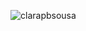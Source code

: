  <p align="left">
  <img src="https://komarev.com/ghpvc/?username=clarapbsousa&label=Profile%20views&color=9DB375&style=flat" alt="clarapbsousa" />
</p>
<!--<h1 align="left">~ %Helloooo World !</h1> -->
  <!-- <p align="left">
    ☕ Hiii! My name is Clara and I'm a student of Informatics and Computing Engineering @<a href="https://sigarra.up.pt/feup/pt/web_page.inicial"   target="_blank">FEUP</a> who loves to explore everything from the area I'm studying/working on to the outside world!<br>
    I have a soft spot for UI/UX and software development, but I'm also interested in data analysis and machine learning!
      </p>
      <h2 align="center" >My headphones rn 🎧</h2>
      <div align="center">
    <img src="https://spotify-recently-played-readme.vercel.app/api?user=jj6tinym3wakt2t3p4b9aks5h&unique=true&count=4" alt="Recently played on Spotify" />
</div>
<h2 align="center">My stats 🫀</h2>
<div align="center">
  <a href="https://git.io/streak-stats">
    <img src="https://streak-stats.demolab.com?user=clarapbsousa&theme=rose&mode=weekly" alt="GitHub Streak">
  </a>
</div> -->

<!--<h2 align="center">Some Languages and Tools</h2>
  <p align="center"> 
    <a href="https://developer.android.com" target="_blank" rel="noreferrer"> <img src="https://raw.githubusercontent.com/devicons/devicon/master/icons/android/android-original-wordmark.svg" alt="android" width="40" height="40"/></a>
    <a href="https://www.gnu.org/software/bash/" target="_blank" rel="noreferrer"> <img src="https://www.vectorlogo.zone/logos/gnu_bash/gnu_bash-icon.svg" alt="bash" width="40" height="40"/> </a> 
    <a href="https://www.cprogramming.com/" target="_blank" rel="noreferrer"> <img src="https://raw.githubusercontent.com/devicons/devicon/master/icons/c/c-original.svg" alt="c" width="40" height="40"/> </a> 
    <a href="https://canvasjs.com" target="_blank" rel="noreferrer"> <img src="https://raw.githubusercontent.com/devicons/devicon/master/icons/cplusplus/cplusplus-original.svg" alt="cplusplus" width="40" height="40"/> </a> 
    <a href="https://www.w3schools.com/cs/" target="_blank" rel="noreferrer"> <img src="https://raw.githubusercontent.com/devicons/devicon/master/icons/csharp/csharp-original.svg" alt="csharp" width="40" height="40"/> </a> 
    <a href="https://www.w3schools.com/css/" target="_blank" rel="noreferrer"> <img src="https://raw.githubusercontent.com/devicons/devicon/master/icons/css3/css3-original-wordmark.svg" alt="css3" width="40" height="40"/> </a> 
    <a href="https://dart.dev" target="_blank" rel="noreferrer"> <img src="https://www.vectorlogo.zone/logos/dartlang/dartlang-icon.svg" alt="dart" width="40" height="40"/> </a>
    <a href="https://www.docker.com/" target="_blank" rel="noreferrer"> <img src="https://raw.githubusercontent.com/devicons/devicon/master/icons/docker/docker-original-wordmark.svg" alt="docker" width="40" height="40"/> </a> 
    <a href="https://www.figma.com/" target="_blank" rel="noreferrer"> <img src="https://www.vectorlogo.zone/logos/figma/figma-icon.svg" alt="figma" width="40" height="40"/> </a> 
    <a href="https://firebase.google.com/" target="_blank" rel="noreferrer"> <img src="https://www.vectorlogo.zone/logos/firebase/firebase-icon.svg" alt="firebase" width="40" height="40"/> </a> 
    <a href="https://flutter.dev" target="_blank" rel="noreferrer"> <img src="https://www.vectorlogo.zone/logos/flutterio/flutterio-icon.svg" alt="flutter" width="40" height="40"/> </a> 
    <a href="https://www.w3.org/html/" target="_blank" rel="noreferrer"> <img src="https://raw.githubusercontent.com/devicons/devicon/master/icons/html5/html5-original-wordmark.svg" alt="html5" width="40" height="40"/> </a> 
    <a href="https://www.java.com" target="_blank" rel="noreferrer"> <img src="https://raw.githubusercontent.com/devicons/devicon/master/icons/java/java-original.svg" alt="java" width="40" height="40"/> </a> 
    <a href="https://developer.mozilla.org/en-US/docs/Web/JavaScript" target="_blank" rel="noreferrer"> <img src="https://raw.githubusercontent.com/devicons/devicon/master/icons/javascript/javascript-original.svg" alt="javascript" width="40" height="40"/> </a> 
    <a href="https://git-scm.com/" target="_blank" rel="noreferrer"> <img src="https://www.vectorlogo.zone/logos/git-scm/git-scm-icon.svg" alt="git" width="40" height="40"/> </a>
    <a href="https://www.linux.org/" target="_blank" rel="noreferrer"> <img src="https://raw.githubusercontent.com/devicons/devicon/master/icons/linux/linux-original.svg" alt="linux" width="40" height="40"/> </a> 
    <a href="https://www.mysql.com/" target="_blank" rel="noreferrer"> <img src="https://raw.githubusercontent.com/devicons/devicon/master/icons/mysql/mysql-original-wordmark.svg" alt="mysql" width="40" height="40"/> </a> 
    <a href="https://www.python.org" target="_blank" rel="noreferrer"> <img src="https://raw.githubusercontent.com/devicons/devicon/master/icons/python/python-original.svg" alt="python" width="40" height="40"/> </a> 
    <a href="https://reactjs.org/" target="_blank" rel="noreferrer"> <img src="https://reactnative.dev/img/header_logo.svg" alt="reactnative" width="40" height="40"/> </a> </p>

<div align="center">   
To reach me and to find out more about my projects outside the coding sphere, check here:) <br><br>

[![](https://img.shields.io/badge/linkedin-0a66c2)](https://www.linkedin.com/in/clarapbsousa)
[![](https://img.shields.io/badge/instagram-ffcbdb)](https://www.instagram.com/_clarasousa/)
[![](https://img.shields.io/badge/spotify-ed760)](https://open.spotify.com/user/jj6tinym3wakt2t3p4b9aks5h?si=68dbe22279c1470c)
</div>-->
